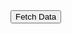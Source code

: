 <!DOCTYPE html>
<html>
<head>
	<title>Fetch API Example</title>
	<script>
		function fetchData() {
			const url = 'https://odds.p.rapidapi.com/v4/sports?all=true';
			const options = {
				method: 'GET',
				headers: {
					'X-RapidAPI-Key': '31c2c9240dmshb093261393c2f95p1ac6bajsn3bf7b947282a',
					'X-RapidAPI-Host': 'odds.p.rapidapi.com'
				}
			};
			fetch(url, options)
				.then(response => response.text())
				.then(result => {
					// Output the result to the HTML document
					document.getElementById('output').textContent = result;
				})
				.catch(error => {
					console.error(error);
				});
		}
	</script>
</head>
<body>
	<button onclick="fetchData()">Fetch Data</button>
	<div id="output"></div>
</body>
</html>
